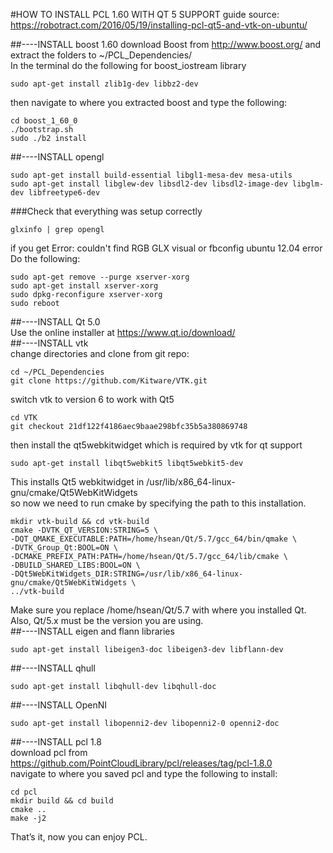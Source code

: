 #HOW TO INSTALL PCL 1.60 WITH QT 5 SUPPORT
guide source: https://robotract.com/2016/05/19/installing-pcl-qt5-and-vtk-on-ubuntu/   

##----INSTALL boost 1.60
download Boost from http://www.boost.org/ and extract the folders to ~/PCL_Dependencies/   
In the terminal do the following for boost_iostream library   
```
sudo apt-get install zlib1g-dev libbz2-dev
```
then navigate to where you extracted boost and type the following:   
```
cd boost_1_60_0
./bootstrap.sh
sudo ./b2 install
```
##----INSTALL opengl   
```
sudo apt-get install build-essential libgl1-mesa-dev mesa-utils
sudo apt-get install libglew-dev libsdl2-dev libsdl2-image-dev libglm-dev libfreetype6-dev
```
###Check that everything was setup correctly 
```
glxinfo | grep opengl
```
if you get Error: couldn't find RGB GLX visual or fbconfig ubuntu 12.04 error   
Do the following:   
```
sudo apt-get remove --purge xserver-xorg
sudo apt-get install xserver-xorg
sudo dpkg-reconfigure xserver-xorg
sudo reboot
```
##----INSTALL Qt 5.0   
Use the online installer at https://www.qt.io/download/   
##----INSTALL vtk   
change directories and clone from git repo:   
```
cd ~/PCL_Dependencies
git clone https://github.com/Kitware/VTK.git
```
switch vtk to version 6 to work with Qt5   
```
cd VTK
git checkout 21df122f4186aec9baae298bfc35b5a380869748
```
then install the qt5webkitwidget which is required by vtk for qt support   
```
sudo apt-get install libqt5webkit5 libqt5webkit5-dev
```
This installs Qt5 webkitwidget in /usr/lib/x86_64-linux-gnu/cmake/Qt5WebKitWidgets   
so now we need to run cmake by specifying the path to this installation.   
```
mkdir vtk-build && cd vtk-build
cmake -DVTK_QT_VERSION:STRING=5 \
-DQT_QMAKE_EXECUTABLE:PATH=/home/hsean/Qt/5.7/gcc_64/bin/qmake \
-DVTK_Group_Qt:BOOL=ON \
-DCMAKE_PREFIX_PATH:PATH=/home/hsean/Qt/5.7/gcc_64/lib/cmake \
-DBUILD_SHARED_LIBS:BOOL=ON \
-DQt5WebKitWidgets_DIR:STRING=/usr/lib/x86_64-linux-gnu/cmake/Qt5WebKitWidgets \
../vtk-build
```
Make sure you replace /home/hsean/Qt/5.7 with where you installed Qt.   
Also, Qt/5.x must be the version you are using.   
##----INSTALL eigen and flann libraries   
```
sudo apt-get install libeigen3-doc libeigen3-dev libflann-dev
```
##----INSTALL qhull   
```
sudo apt-get install libqhull-dev libqhull-doc
```
##----INSTALL OpenNI   
```
sudo apt-get install libopenni2-dev libopenni2-0 openni2-doc
```
##----INSTALL pcl 1.8   
download pcl from https://github.com/PointCloudLibrary/pcl/releases/tag/pcl-1.8.0   
navigate to where you saved pcl and type the following to install:   
```
cd pcl
mkdir build && cd build
cmake ..
make -j2
```
That’s it, now you can enjoy PCL.   
